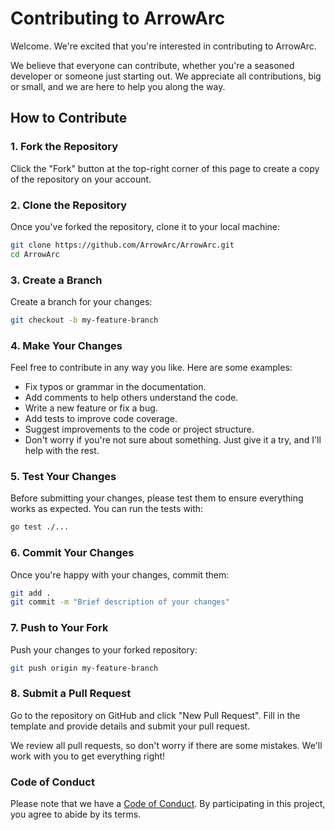 # Contributing to ArrowArc

Welcome. We're excited that you're interested in contributing to ArrowArc.

We believe that everyone can contribute, whether you're a seasoned developer or someone just starting out. We appreciate all contributions, big or small, and we are here to help you along the way.

## How to Contribute

### 1. Fork the Repository

Click the "Fork" button at the top-right corner of this page to create a copy of the repository on your account.

### 2. Clone the Repository

Once you've forked the repository, clone it to your local machine:

```bash
git clone https://github.com/ArrowArc/ArrowArc.git
cd ArrowArc
```

### 3. Create a Branch

Create a branch for your changes:

```bash
git checkout -b my-feature-branch
```

### 4. Make Your Changes

Feel free to contribute in any way you like. Here are some examples:

- Fix typos or grammar in the documentation.
- Add comments to help others understand the code.
- Write a new feature or fix a bug.
- Add tests to improve code coverage.
- Suggest improvements to the code or project structure.
- Don't worry if you're not sure about something. Just give it a try, and I'll help with the rest.

### 5. Test Your Changes

Before submitting your changes, please test them to ensure everything works as expected. You can run the tests with:

```bash
go test ./...
```

### 6. Commit Your Changes

Once you're happy with your changes, commit them:

```bash
git add .
git commit -m "Brief description of your changes"
```

### 7. Push to Your Fork

Push your changes to your forked repository:

```bash
git push origin my-feature-branch
```

### 8. Submit a Pull Request

Go to the repository on GitHub and click "New Pull Request". Fill in the template and provide details and submit your pull request.

We review all pull requests, so don't worry if there are some mistakes. We'll work with you to get everything right!

### Code of Conduct

Please note that we have a [Code of Conduct](./CODE_OF_CONDUCT.md). By participating in this project, you agree to abide by its terms.
